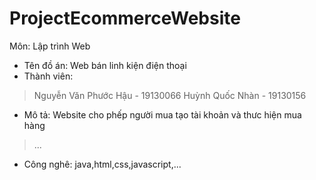 # ProjectEcommerceWebsite
Môn: Lập trình Web
* Tên đồ án: Web bán linh kiện điện thoại
* Thành viên:
>
> Nguyễn Văn Phước Hậu - 19130066
> Huỳnh Quốc Nhàn - 19130156
* Mô tả:
Website cho phếp người mua tạo tài khoản và thưc hiện mua hàng
>...
* Công nghê:
java,html,css,javascript,...



